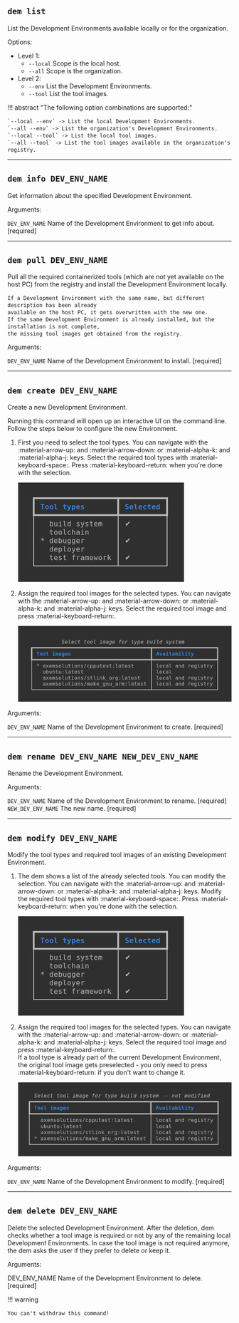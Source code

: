 ## **`dem list`**

List the Development Environments available locally or for the organization.

Options:

- Level 1:
    - `--local` Scope is the local host.
    - `--all` Scope is the organization.
- Level 2:
    - `--env` List the Development Environments.
    - `--tool` List the tool images.

!!! abstract "The following option combinations are supported:"

    `--local --env` -> List the local Development Environments.  
    `--all --env` -> List the organization's Development Environments.  
    `--local --tool` -> List the local tool images.  
    `--all --tool` -> List the tool images available in the organization's registry.  

---

## **`dem info DEV_ENV_NAME`**

Get information about the specified Development Environment.

Arguments:

`DEV_ENV_NAME` Name of the Development Environment to get info about. [required]

---

## **`dem pull DEV_ENV_NAME`**

Pull all the required containerized tools (which are not yet available on the host PC) from the 
registry and install the Development Environment locally.

    If a Development Environment with the same name, but different description has been already 
    available on the host PC, it gets overwritten with the new one.
    If the same Development Environment is already installed, but the installation is not complete, 
    the missing tool images get obtained from the registry.

Arguments:

`DEV_ENV_NAME` Name of the Development Environment to install. [required]

---

## **`dem create DEV_ENV_NAME`**

Create a new Development Environment.

Running this command will open up an interactive UI on the command line. Follow the steps below to 
configure the new Environment.

1. First you need to select the tool types. You can navigate with the :material-arrow-up: and 
:material-arrow-down: or :material-alpha-k: and :material-alpha-j: keys. Select the required 
tool types with :material-keyboard-space:. Press :material-keyboard-return: when you're done with 
the selection.

    ![tool select](wp-content/tool_select.png)

2. Assign the required tool images for the selected types. You can navigate with the 
:material-arrow-up: and :material-arrow-down: or :material-alpha-k: and :material-alpha-j: keys. 
Select the required tool image and press :material-keyboard-return:.

    ![image select](wp-content/image_select.png)

Arguments:

`DEV_ENV_NAME` Name of the Development Environment to create. [required]

---

## **`dem rename DEV_ENV_NAME NEW_DEV_ENV_NAME`**

Rename the Development Environment.

Arguments:

`DEV_ENV_NAME`      Name of the Development Environment to rename. [required]  
`NEW_DEV_ENV_NAME`  The new name.  [required]

---

## **`dem modify DEV_ENV_NAME`**

Modify the tool types and required tool images of an existing Development Environment.

1. The dem shows a list of the already selected tools. You can modify the selection. You can 
navigate with the :material-arrow-up: and :material-arrow-down: or :material-alpha-k: and 
:material-alpha-j: keys. Modify the required tool types with :material-keyboard-space:. Press 
:material-keyboard-return: when you're done with the selection.

    ![tool select](wp-content/tool_select.png)

2. Assign the required tool images for the selected types. You can navigate with the 
:material-arrow-up: and :material-arrow-down: or :material-alpha-k: and :material-alpha-j: keys. 
Select the required tool image and press :material-keyboard-return:.  
If a tool type is already part of the current Development Environment, the original tool image 
gets preselected - you only need to press :material-keyboard-return: if you don't want to change it.

    ![modify image select](wp-content/modify_image_select.png)

Arguments:

`DEV_ENV_NAME` Name of the Development Environment to modify. [required]

---

## **`dem delete DEV_ENV_NAME`**

Delete the selected Development Environment. After the deletion, dem checks whether a tool image is 
required or not by any of the remaining local Development Environments. In case the tool image is 
not required anymore, the dem asks the user if they prefer to delete or keep it.

Arguments:

  DEV_ENV_NAME  Name of the Development Environment to delete. [required]

!!! warning

    You can't withdraw this command!
